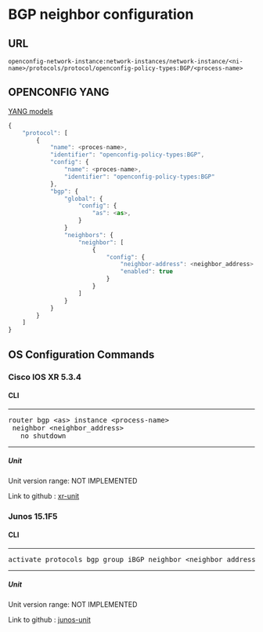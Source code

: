 # BGP neighbor configuration

## URL

```
openconfig-network-instance:network-instances/network-instance/<ni-name>/protocols/protocol/openconfig-policy-types:BGP/<process-name>
```

## OPENCONFIG YANG

[YANG models](https://github.com/FRINXio/openconfig/tree/master/bgp/src/main/yang)

```javascript
{
    "protocol": [
        {
            "name": <proces-name>,
            "identifier": "openconfig-policy-types:BGP",
            "config": {
                "name": <proces-name>,
                "identifier": "openconfig-policy-types:BGP"
            },
            "bgp": {
                "global": {
                    "config": {
                        "as": <as>,
                    }
                }
                "neighbors": {
                    "neighbor": [
                        {
                            "config": {
                                "neighbor-address": <neighbor_address>
                                "enabled": true
                            }
                        }
                    ]
                }
            }
        }
    ]
}
```


## OS Configuration Commands

### Cisco IOS XR 5.3.4

#### CLI

---
<pre>
router bgp &lt;as&gt; instance &lt;process-name&gt;
 neighbor &lt;neighbor_address&gt;
   no shutdown
</pre>
---

##### Unit

Unit version range: NOT IMPLEMENTED

Link to github : [xr-unit]()

### Junos 15.1F5

#### CLI

---
<pre>
activate protocols bgp group iBGP neighbor &lt;neighbor_address&gt;
</pre>
---

##### Unit

Unit version range: NOT IMPLEMENTED

Link to github : [junos-unit]()
